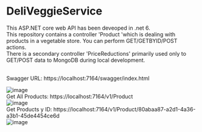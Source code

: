 # DeliVeggieService
This ASP.NET core web API has been deveoped in .net 6. <br />
This repository contains a controller 'Product 'which is dealing with products in a vegetable store. You can perform GET/GETBYID/POST actions.<br />
There is a secondary controller 'PriceReductions' primarily used only to GET/POST data to MongoDB during local development.<br /> <br /> 

Swagger URL: https://localhost:7164/swagger/index.html<br />

![image](https://user-images.githubusercontent.com/127690033/224569718-a4f4af61-301d-48e0-b7f7-028eefd590ba.png)
<br />
Get All Products: https://localhost:7164/v1/Product<br />
![image](https://user-images.githubusercontent.com/127690033/224569772-faae6a1e-e55c-43bf-9faf-3c3afa5e42ab.png)
<br />
Get Products y ID: https://localhost:7164/v1/Product/80abaa87-a2d1-4a36-a3b1-45de4454ce6d<br />
![image](https://user-images.githubusercontent.com/127690033/224569795-c124c059-5667-491c-9f35-9165424ab651.png)
<br />
